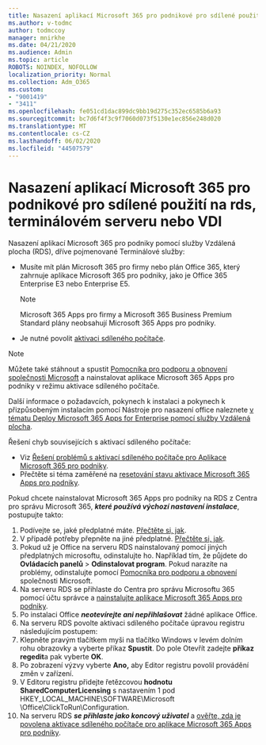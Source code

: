 ```yaml
---
title: Nasazení aplikací Microsoft 365 pro podnikové pro sdílené použití na rds, terminálovém serveru nebo VDI
ms.author: v-todmc
author: todmccoy
manager: mnirkhe
ms.date: 04/21/2020
ms.audience: Admin
ms.topic: article
ROBOTS: NOINDEX, NOFOLLOW
localization_priority: Normal
ms.collection: Adm_O365
ms.custom:
- "9001419"
- "3411"
ms.openlocfilehash: fe051cd1dac899dc9bb19d275c352ec6585b6a93
ms.sourcegitcommit: bc7d6f4f3c9f7060d073f5130e1ec856e248d020
ms.translationtype: MT
ms.contentlocale: cs-CZ
ms.lasthandoff: 06/02/2020
ms.locfileid: "44507579"
---
```

# <a name="deploying-microsoft-365-apps-for-enterprise-for-shared-use-on-rds-terminal-server-or-vdi"></a>Nasazení aplikací Microsoft 365 pro podnikové pro sdílené použití na rds, terminálovém serveru nebo VDI

Nasazení aplikací Microsoft 365 pro podniky pomocí služby Vzdálená plocha (RDS), dříve pojmenované Terminálové služby:
- Musíte mít plán Microsoft 365 pro firmy nebo plán Office 365, který zahrnuje aplikace Microsoft 365 pro podniky, jako je Office 365 Enterprise E3 nebo Enterprise E5.
   > [!NOTE] 
   > Microsoft 365 Apps pro firmy a Microsoft 365 Business Premium Standard plány neobsahují Microsoft 365 Apps pro podniky.
- Je nutné povolit [aktivaci sdíleného počítače](https://docs.microsoft.com/DeployOffice/overview-shared-computer-activation).

> [!NOTE]
> Můžete také stáhnout a spustit [Pomocníka pro podporu a obnovení společnosti Microsoft](https://aka.ms/SaRA_OfficeSCA_M365Portal) a nainstalovat aplikace Microsoft 365 Apps pro podniky v režimu aktivace sdíleného počítače.

Další informace o požadavcích, pokynech k instalaci a pokynech k přizpůsobeným instalacím pomocí Nástroje pro nasazení office naleznete [v tématu Deploy Microsoft 365 Apps for Enterprise pomocí služby Vzdálená plocha](https://docs.microsoft.com/DeployOffice/deploy-microsoft-365-apps-remote-desktop-services).

Řešení chyb souvisejících s aktivací sdíleného počítače:
- Viz [Řešení problémů s aktivací sdíleného počítače pro Aplikace Microsoft 365 pro podniky](https://docs.microsoft.com/DeployOffice/troubleshoot-shared-computer-activation).
- Přečtěte si téma zaměřené na [resetování stavu aktivace Microsoft 365 Apps pro podniky](https://go.microsoft.com/fwlink/?linkid=2109218).

Pokud chcete nainstalovat Microsoft 365 Apps pro podniky na RDS z Centra pro správu Microsoft 365, ***které používá výchozí nastavení instalace***, postupujte takto:

1.    Podívejte se, jaké předplatné máte. [Přečtěte si, jak](https://docs.microsoft.com/microsoft-365/admin/admin-overview/what-subscription-do-i-have).
2.    V případě potřeby přepněte na jiné předplatné. [Přečtěte si, jak](https://docs.microsoft.com/microsoft-365/commerce/subscriptions/switch-to-a-different-plan).
3.    Pokud už je Office na serveru RDS nainstalovaný pomocí jiných předplatných microsoftu, odinstalujte ho. Například tím, že půjdete do **Ovládacích panelů**  >  **Odinstalovat program**. Pokud narazíte na problémy, odinstalujte pomocí [Pomocníka pro podporu a obnovení](https://aka.ms/SARA-OfficeUninstall-Alchemy) společnosti Microsoft.
4.    Na serveru RDS se přihlaste do Centra pro správu Microsoftu 365 pomocí účtu správce a [nainstalujte aplikace Microsoft 365 Apps pro podniky](https://portal.office.com/OLS/MySoftware.aspx).
5.    Po instalaci Office ***neotevírejte ani nepřihlašovat*** žádné aplikace Office.
6.    Na serveru RDS povolte aktivaci sdíleného počítače úpravou registru následujícím postupem:
   1. Klepněte pravým tlačítkem myši na tlačítko Windows v levém dolním rohu obrazovky a vyberte příkaz **Spustit**. Do pole Otevřít zadejte **příkaz regedit**a pak vyberte **OK**.
   2. Po zobrazení výzvy vyberte **Ano,** aby Editor registru povolil provádění změn v zařízení.
   3. V Editoru registru přidejte řetězcovou **hodnotu SharedComputerLicensing** s nastavením 1 pod HKEY_LOCAL_MACHINE\SOFTWARE\Microsoft \Office\ClickToRun\Configuration.
   4. Na serveru RDS ***se přihlaste jako koncový uživatel*** a [ověřte, zda je povolena aktivace sdíleného počítače pro aplikace Microsoft 365 Apps pro podniky](https://docs.microsoft.com/DeployOffice/troubleshoot-shared-computer-activation#verify-that-activation-for-microsoft-365-apps-succeeded).

